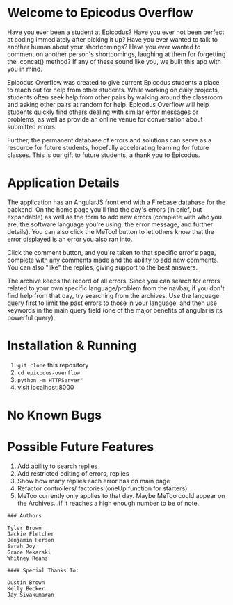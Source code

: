 # Welcome to Epicodus Overflow

Have you ever been a student at Epicodus?
Have you ever not been perfect at coding immediately after picking it up?
Have you ever wanted to talk to another human about your shortcomings?
Have you ever wanted to comment on another person's shortcomings, laughing at them for forgetting the .concat() method?
If any of these sound like you, we built this app with you in mind.

Epicodus Overflow was created to give current Epicodus students a place to reach out for help from other students. While working on daily projects,  students often seek help from other pairs by walking around the classroom and asking other pairs at random for help. Epicodus Overflow will help students quickly find others dealing with similar error messages or problems, as well as provide an online venue for conversation about submitted errors.

Further, the permanent database of errors and solutions can serve as a resource for future students, hopefully accelerating learning for future classes. This is our gift to future students, a thank you to Epicodus.

# Application Details
The application has an AngularJS front end with a Firebase database for the backend.
On the home page you'll find the day's errors (in brief, but expandable) as well as the form to add new errors (complete with who you are, the software language you're using, the error message, and further details). You can also click the MeToo! button to let others know that the error displayed is an error you also ran into.

Click the comment button, and you're taken to that specific error's page, complete with any comments made and the ability to add new comments. You can also "like" the replies, giving support to the best answers.

The archive keeps the record of all errors. Since you can search for errors related to your own specific language/problem from the navbar, if you don't find help from that day, try searching from the archives. Use the language query first to limit the past errors to those in your language, and then use keywords in the main query field (one of the major benefits of angular is its powerful query).


# Installation & Running
1. `git clone` this repository
2. `cd epicodus-overflow`
3. `python -m HTTPServer"`
4. visit localhost:8000

# No Known Bugs

# Possible Future Features
1. Add ability to search replies
2. Add restricted editing of errors, replies
3. Show how many replies each error has on main page
4. Refactor controllers/ factories (oneUp function for starters)
5. MeToo currently only applies to that day. Maybe MeToo could appear on the Archives...if it reaches a high enough number to be of note.

```
### Authors

Tyler Brown
Jackie Fletcher
Benjamin Herson
Sarah Joy
Grace Mekarski
Whitney Reans

#### Special Thanks To:

Dustin Brown
Kelly Becker
Jay Sivakumaran
